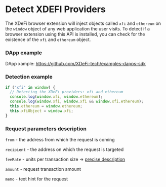 # Detect XDEFI Providers

The XDeFi browser extension will inject objects called `xfi` and `ethereum` on the `window` object of any web application the user visits. To detect if a browser extension using this API is installed, you can check for the existence of the `xfi` and `ethereum` object.

### DApp example

DApp xample: https://github.com/XDeFi-tech/examples-dapps-sdk

### Detection example

```javascript
if ("xfi" in window) {
  // Detecting the XDeFi providers: xfi and ethereum
  console.log(window.xfi, window.ethereum);
  console.log(window.xfi, window.xfi && window.xfi.ethereum);
  this.ethereum = window.ethereum;
  this.xfiObject = window.xfi;
}
```

### Request parameters description

`from` - the address from which the request is coming

`recipient` - the address on which the request is targeted

`feeRate` - units per transaction size → [precise description](http://docs.xchainjs.org/xchain-client/overview.html?highlight=feeRate#transfer)

`amount` - request transaction amount

`memo` - text hint for the request
